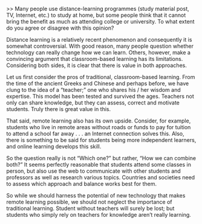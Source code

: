 &gt;&gt; Many people use distance-learning programmes \(study material post, TV, Internet, etc.\) to study at home, but some people think that it cannot bring the benefit as much as attending college or university. To what extent do you agree or disagree with this opinion?



Distance learning is a relatively recent phenomenon and consequently it is somewhat controversial. With good reason, many people question whether technology can really change how we can learn. Others, however, make a convincing argument that classroom-based learning has its limitations. Considering both sides, it is clear that there is value in both approaches.



Let us first consider the pros of traditional, classroom-based learning. From the time of the ancient Greeks and Chinese and perhaps before, we have clung to the idea of a “teacher;” one who shares his \/ her wisdom and expertise. This model has been tested and survived the ages. Teachers not only can share knowledge, but they can assess, correct and motivate students. Truly there is great value in this.



That said, remote learning also has its own upside. Consider, for example, students who live in remote areas without roads or funds to pay for tuition to attend a school far away . . . an Internet connection solves this. Also, there is something to be said for students being more independent learners, and online learning develops this skill.



So the question really is not “Which one?” but rather, “How we can combine both?” It seems perfectly reasonable that students attend some classes in person, but also use the web to communicate with other students and professors as well as research various topics. Countries and societies need to assess which approach and balance works best for them.



So while we should harness the potential of new technology that makes remote learning possible, we should not neglect the importance of traditional learning. Student without teachers will surely be lost; but students who simply rely on teachers for knowledge aren’t really learning.

